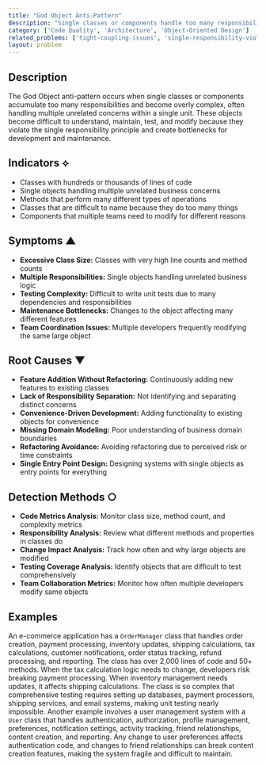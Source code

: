 ```yaml
---
title: "God Object Anti-Pattern"
description: "Single classes or components handle too many responsibilities, becoming overly complex and difficult to maintain or test."
category: ['Code Quality', 'Architecture', 'Object-Oriented Design']
related_problems: ['tight-coupling-issues', 'single-responsibility-violations', 'testing-difficulties']
layout: problem
---
```


## Description

The God Object anti-pattern occurs when single classes or components accumulate too many responsibilities and become overly complex, often handling multiple unrelated concerns within a single unit. These objects become difficult to understand, maintain, test, and modify because they violate the single responsibility principle and create bottlenecks for development and maintenance.

## Indicators ⟡

- Classes with hundreds or thousands of lines of code
- Single objects handling multiple unrelated business concerns
- Methods that perform many different types of operations
- Classes that are difficult to name because they do too many things
- Components that multiple teams need to modify for different reasons

## Symptoms ▲

- **Excessive Class Size:** Classes with very high line counts and method counts
- **Multiple Responsibilities:** Single objects handling unrelated business logic
- **Testing Complexity:** Difficult to write unit tests due to many dependencies and responsibilities
- **Maintenance Bottlenecks:** Changes to the object affecting many different features
- **Team Coordination Issues:** Multiple developers frequently modifying the same large object

## Root Causes ▼

- **Feature Addition Without Refactoring:** Continuously adding new features to existing classes
- **Lack of Responsibility Separation:** Not identifying and separating distinct concerns
- **Convenience-Driven Development:** Adding functionality to existing objects for convenience
- **Missing Domain Modeling:** Poor understanding of business domain boundaries
- **Refactoring Avoidance:** Avoiding refactoring due to perceived risk or time constraints
- **Single Entry Point Design:** Designing systems with single objects as entry points for everything

## Detection Methods ○

- **Code Metrics Analysis:** Monitor class size, method count, and complexity metrics
- **Responsibility Analysis:** Review what different methods and properties in classes do
- **Change Impact Analysis:** Track how often and why large objects are modified
- **Testing Coverage Analysis:** Identify objects that are difficult to test comprehensively
- **Team Collaboration Metrics:** Monitor how often multiple developers modify same objects

## Examples

An e-commerce application has a `OrderManager` class that handles order creation, payment processing, inventory updates, shipping calculations, tax calculations, customer notifications, order status tracking, refund processing, and reporting. The class has over 2,000 lines of code and 50+ methods. When the tax calculation logic needs to change, developers risk breaking payment processing. When inventory management needs updates, it affects shipping calculations. The class is so complex that comprehensive testing requires setting up databases, payment processors, shipping services, and email systems, making unit testing nearly impossible. Another example involves a user management system with a `User` class that handles authentication, authorization, profile management, preferences, notification settings, activity tracking, friend relationships, content creation, and reporting. Any change to user preferences affects authentication code, and changes to friend relationships can break content creation features, making the system fragile and difficult to maintain.